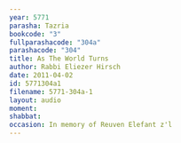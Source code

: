 ```yaml
---
year: 5771
parasha: Tazria
bookcode: "3"
fullparashacode: "304a"
parashacode: "304"
title: As The World Turns
author: Rabbi Eliezer Hirsch
date: 2011-04-02
id: 5771304a1
filename: 5771-304a-1
layout: audio
moment: 
shabbat: 
occasion: In memory of Reuven Elefant z'l
---
```

